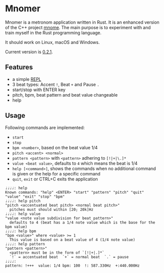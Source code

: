 # Mnomer

Mnomer is a metronom application written in Rust.
It is an enhanced version of the C++ project [mnome](https://github.com/thfr/mnome).
The main purpose is to experiment with and train myself in the Rust programming language.

It should work on Linux, macOS and Windows.

Current version is [0.2.1](https://github.com/thfr/mnomer/releases/tag/0.2.1).

## Features

* a simple [REPL](https://en.wikipedia.org/wiki/Read%E2%80%93eval%E2%80%93print_loop)
* 3 beat types: Accent `!`, Beat `+` and Pause `.`
* start/stop with ENTER key
* pitch, bpm, beat pattern and beat value changeable
* help

## Usage

Following commands are implemented:

* `start`
* `stop`
* `bpm <number>`, based on the beat value 1/4
* `pitch <accent> <normal>`
* `pattern <pattern>` with `<pattern>` adhering to `[!|+|\.]*`
* `value <beat value>`, defaults to `4` which means the beat is 1/4
* `help [<command>]`, shows the commands when no additional command is given or the help for a specific command
* `quit`, `exit` or CTRL+C exits the application

```plain
♩♩♩♩: help
Known commands: "help" <ENTER> "start" "pattern" "pitch" "quit" "value" "exit" "stop" "bpm"
♩♩♩♩: help pitch
"pitch <accentuated beat pitch> <normal beat pitch>"
  pitches must should within [20; 20k]Hz
♩♩♩♩: help value
"value <note value subdivision for beat pattern>"
  defaults to 4 (beat has a 1/4 note value which is the base for the bpm value)
♩♩♩♩: help bpm
"bpm <value>" where <value> >= 1
  This value is based on a beat value of 4 (1/4 note value)
♩♩♩♩: help pattern
"pattern <pattern>"
  <pattern> must be in the form of `[!|+|.]*`
  `!` = accentuated beat  `+` = normal beat  `.` = pause
♩♩♩♩:
pattern: !+++  value: 1/4 bpm: 100  !: 587.330Hz  +:440.000Hz
```
